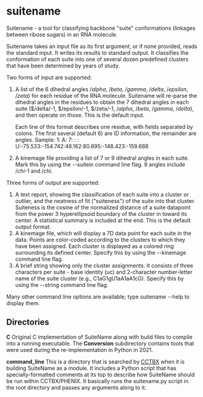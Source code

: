# suitename
Suitename - a tool for classifying backbone "suite" conformations (linkages between ribose sugars) in an RNA molecule.

Suitename takes an input file as its first argument, or if none provided, reads the standard input. It writes its results to standard output. It classifies the conformation of each suite into one of several dozen predefined clusters that have been determined by years of study. 

Two forms of input are supported:
  1. A list of the 6 dihedral angles $/alpha$, $/beta$, $/gamma$, $/delta$, $/epsilon$, $/zeta$) for each residue of the RNA molecule. Suitename will re-parse the dihedral angles in the residues to obtain the 7 dihedral angles in each suite ($/delta/-1, $/epsilon/-1, $/zeta/-1, $/alpha$, $/beta$, $/gamma$, $/delta$), and then operate on those. This is the default input.

      Each line of this format describes one residue, with fields separated by colons. The first several (default 6) are ID information, the remainder are angles. Sample:
1: A:   7: : :  U:-75.533:-154.742:48.162:80.895:-148.423:-159.688

  2. A kinemage file providing a list of 7 or 9 dihedral angles in each suite. Mark this by using the --suitein command line flag. 9 angles include $/chi$-1 and $/chi$.

Three forms of output are supported:
  1. A text report, showing the classification of each suite into a cluster or outlier, and the neatness of fit ("suiteness") of the suite into that cluster. Suiteness is the cosine of the normalized distance of a suite datapoint from the power 3 hyperellipsoid boundary of the cluster in toward its center. A statistical summary is included at the end. This is the default output format.
  2. A kinemage file, which will display a 7D data point for each suite in the data. Points are color-coded according to the clusters to which they have been assigned. Each cluster is displayed as a colored ring surrounding its defined center. Specify this by using the --kinemage command line flag.
  3. A brief string showing only the cluster assignments. It consists of three characters per suite - base identity (uc) and 2-character number-letter name of the suite cluster (e.g., C1aG1gU1aA1aA1cG). Specify this by using the --string command line flag.

Many other command line options are available; type suitename --help to display them.

## Directories

**C** Original C implementation of SuiteName along with build files to compile into a running executable.  The **Conversion** subdirectory contains tools that were used during the re-implementation in Python in 2021.

**command_line** This is a directory that is searched by [CCTBX](https://github.com/cctbx/cctbx_project) when it is building SuiteName as a module.  It includes a Python script that has specially-formatted comments at its top to describe how SuiteName should be run within CCTBX/PHENIX.  It basically runs the suitename.py script in the root directory and passes any arguments along to it.
